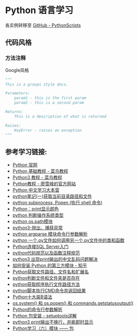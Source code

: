 ﻿# Python 语言学习

各实例转移至 [GitHub - PythonScripts](https://github.com/YellowTulipShow/PythonScripts)

## 代码风格

### 方法注释

Google风格
```python
"""
This is a groups style docs.

Parameters:
    param1 - this is the first param
    param2 - this is a second param

Returns:
    This is a description of what is returned

Raises:
    KeyError - raises an exception
"""
```

## 参考学习链接:
* [Python 官网](https://www.python.org/)
* [Python 基础教程 - 菜鸟教程](http://www.runoob.com/python/python-tutorial.html)
* [Python3 教程 - 菜鸟教程](http://www.runoob.com/python3/python3-tutorial.html)
* [Python教程 - 廖雪峰的官方网站](https://www.liaoxuefeng.com/wiki/0014316089557264a6b348958f449949df42a6d3a2e542c000)
* [Python 中文学习大本营](http://www.pythondoc.com/)
* [python笔记(一)获取当前目录路径和文件](https://www.cnblogs.com/Jomini/p/8636129.html)
* [python subprocess, Popen (执行 shell 命令)](http://www.cnblogs.com/nerrissa/articles/5784746.html)
* [Python：print显示颜色](http://www.cnblogs.com/ping-y/p/5897018.html)
* [python 判断操作系统类型](https://www.cnblogs.com/snow-backup/p/4151276.html)
* [python os.path模块](https://www.cnblogs.com/dkblog/archive/2011/03/25/1995537.html)
* [python3-抛出、捕获异常](https://blog.csdn.net/qq_33961117/article/details/82108271)
* [python argparse 模块命令行参数解析](https://blog.csdn.net/huangfei711/article/details/80325946)
* [python 一个.py文件如何调用另一个.py文件中的类和函数](https://blog.csdn.net/winycg/article/details/78512300)
* [Python连接SQL Server入门](https://blog.csdn.net/chroming/article/details/51541959)
* [python代码规范以及函数注释规范](https://www.cnblogs.com/19921019yy/p/8024731.html)
* [python3 出现print输出的中文乱码问题解决](https://blog.csdn.net/butailengmu/article/details/78479505)
* [如何安装 Python 的第三方模块 - 知乎](https://zhuanlan.zhihu.com/p/20760860)
* [Python获取文件路径、文件名和扩展名](https://blog.csdn.net/lilongsy/article/details/99853925)
* [python判断文件和文件夹是否存在](https://blog.csdn.net/samxx8/article/details/6284960)
* [python获取程序执行文件路径方法](https://blog.csdn.net/py_tester/article/details/78954034)
* [python脚本执行CMD命令并返回结果](https://blog.csdn.net/xgh1951/article/details/85244272)
* [Python十大装B语法](https://blog.csdn.net/xufive/article/details/102856921)
* [os.system() 和 os.popen() 和 commands.getstatusoutput()](https://www.cnblogs.com/jefree/p/4461979.html)
* [Python的命令行参数解析](https://blog.csdn.net/quincuntial/article/details/77963301)
* [Python 包安装 - setuptools详解](https://www.jianshu.com/p/ea9973091fdf)
* [python3 print输出不换行，并能即时显示](https://blog.csdn.net/sinat_29046147/article/details/81539423)
* [Python学习（六）模块 —— 包](https://www.cnblogs.com/feeland/p/4401758.html)
